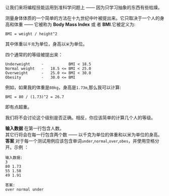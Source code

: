 让我们来将编程技能运用到准科学问题上 —— 因为只学习抽象的东西有些枯燥。    

测量身体体质的一个简单的方法在十九世纪中叶被提出来。它只取决于一个人的身高和体重 —— 它被称为 **Body Mass Index** 或
者 **BMI**.它被定义为:       
    
    BMI = weight / height^2
其中体重以`千克`为单位，身高以`米`为单位。     

   四个通常的的等级被提出来：    


	Underweight     -           BMI < 18.5
	Normal weight   -   18.5 <= BMI < 25.0
	Overweight      -   25.0 <= BMI < 30.0
	Obesity         -   30.0 <= BMI

例如，如果我的体重是`80kg`，身高是`1.73m`,那么我可以计算:        

    BMI = 80 / (1.73)^2 = 26.7

即有点超重。    

我们将不会讨论这个级别是否正确。相反，你应该简单的计算几个人的等级。          

**输入数据** 在第一行包含人数。    
其它行将会在每一行包含两个数 —— 以千克为单位的体重和以米为单位的身高。   
**答案** 对于每一个测试用例应该包含单词`under`,`normal`,`over`,`obes`，并使用空格分开。示例 ：            

    输入数据:
	3
	80 1.73
	55 1.58
	49 1.91
	
	答案:
	over normal under
